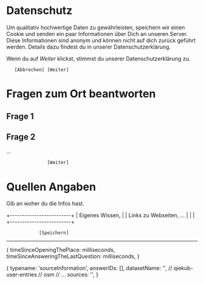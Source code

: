 # Datenschutz

Um qualitativ hochwertige Daten zu gewährleisten, speichern wir einen Cookie und senden ein paar Informationen über Dich an unseren Server. Diese Informationen sind anonym und können nicht auf dich zurück geführt werden.
Details dazu findest du in unserer Datenschutzerklärung.

Wenn du auf _Weiter_ klickst, stimmst du unserer Datenschutzerklärung zu.

       [Abbrechen] [Weiter]



# Fragen zum Ort beantworten

Frage 1
----------
Frage 2
----------
...

                   [Weiter]



# Quellen Angaben

Gib an woher du die Infos hast.

+-------------------------+
| Eigenes Wissen,         |
| Links zu Webseiten, ... |
|                         |
+-------------------------+

                [Speichern]



----------------------------------------------------------------



{
	timeSinceOpeningThePlace: milliseconds,
	timeSinceAnsweringTheLastQuestion: milliseconds,
}

{
	typename: 'sourceInformation',
	answerIDs: [],
	datasetName: '', // qiekub-user-entries // osm // ...
	sources: '',
}



